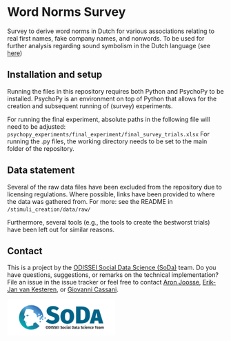 # Word Norms Survey
Survey to derive word norms in Dutch for various associations relating to real first names, fake company names, and nonwords. To be used for further analysis regarding sound symbolism in the Dutch language (see [here](https://github.com/sodascience/dutch_sound_symbolism))

## Installation and setup
Running the files in this repository requires both Python and PsychoPy to be installed. PsychoPy is an environment on top of Python that allows for the creation and subsequent running of (survey) experiments.

For running the final experiment, absolute paths in the following file will need to be adjusted: `psychopy_experiments/final_experiment/final_survey_trials.xlsx`
For running the .py files, the working directory needs to be set to the main folder of the repository. 

## Data statement
Several of the raw data files have been excluded from the repository due to licensing regulations. Where possible, links have been provided to where the data was gathered from. For more: see the README in `/stimuli_creation/data/raw/`

Furthermore, several tools (e.g., the tools to create the bestworst trials) have been left out for similar reasons.


<!-- CONTACT -->
## Contact
This is a project by the [ODISSEI Social Data Science (SoDa)](https://odissei-data.nl/nl/soda/) team.
Do you have questions, suggestions, or remarks on the technical implementation? File an issue in the
issue tracker or feel free to contact [Aron Joosse](https://github.com/aron2vec), [Erik-Jan van Kesteren](https://github.com/vankesteren), or [Giovanni Cassani](https://github.com/GiovanniCassani).

<img src="img/soda.png" alt="SoDa logo" width="250px"/> 